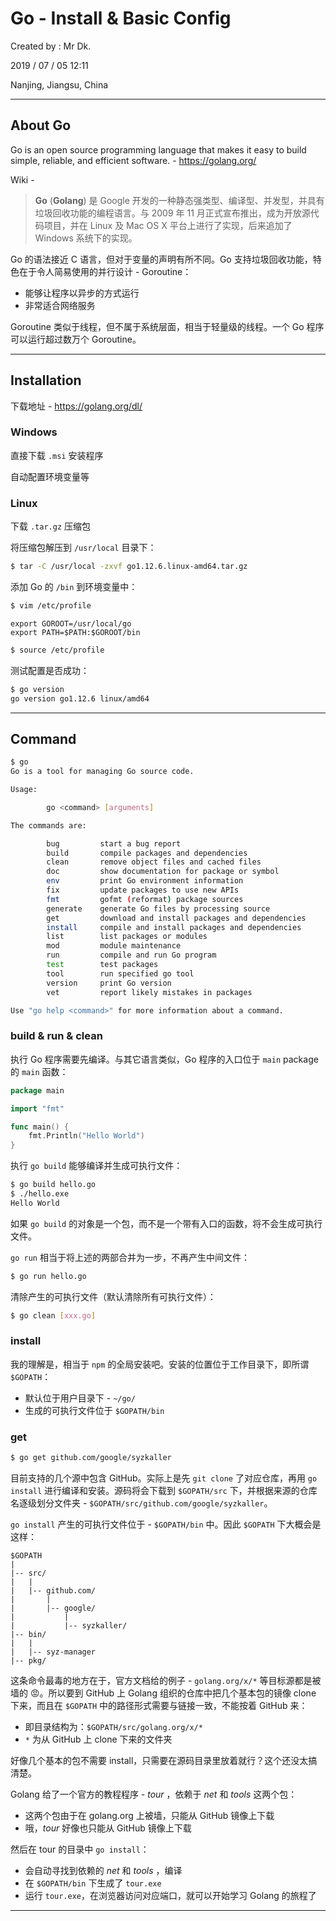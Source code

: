 # Go - Install & Basic Config

Created by : Mr Dk.

2019 / 07 / 05 12:11

Nanjing, Jiangsu, China

---

## About Go

Go is an open source programming language that makes it easy to build simple, reliable, and efficient software. - https://golang.org/

Wiki - 

> __Go__ (__Golang__) 是 Google 开发的一种静态强类型、编译型、并发型，并具有垃圾回收功能的编程语言。与 2009 年 11 月正式宣布推出，成为开放源代码项目，并在 Linux 及 Mac OS X 平台上进行了实现，后来追加了 Windows 系统下的实现。

Go 的语法接近 C 语言，但对于变量的声明有所不同。Go 支持垃圾回收功能，特色在于令人简易使用的并行设计 - Goroutine：

* 能够让程序以异步的方式运行
* 非常适合网络服务

Goroutine 类似于线程，但不属于系统层面，相当于轻量级的线程。一个 Go 程序可以运行超过数万个 Goroutine。

---

## Installation

下载地址 - https://golang.org/dl/

### Windows

直接下载 `.msi` 安装程序

自动配置环境变量等

### Linux

下载 `.tar.gz` 压缩包

将压缩包解压到 `/usr/local` 目录下：

```bash
$ tar -C /usr/local -zxvf go1.12.6.linux-amd64.tar.gz
```

添加 Go 的 `/bin` 到环境变量中：

```bash
$ vim /etc/profile
```

```
export GOROOT=/usr/local/go
export PATH=$PATH:$GOROOT/bin
```

```bash
$ source /etc/profile
```

测试配置是否成功：

```bash
$ go version
go version go1.12.6 linux/amd64
```

---

## Command

```bash
$ go
Go is a tool for managing Go source code.

Usage:

        go <command> [arguments]

The commands are:

        bug         start a bug report
        build       compile packages and dependencies
        clean       remove object files and cached files
        doc         show documentation for package or symbol
        env         print Go environment information
        fix         update packages to use new APIs
        fmt         gofmt (reformat) package sources
        generate    generate Go files by processing source
        get         download and install packages and dependencies
        install     compile and install packages and dependencies
        list        list packages or modules
        mod         module maintenance
        run         compile and run Go program
        test        test packages
        tool        run specified go tool
        version     print Go version
        vet         report likely mistakes in packages

Use "go help <command>" for more information about a command.
```

### build & run & clean

执行 Go 程序需要先编译。与其它语言类似，Go 程序的入口位于 `main` package 的 `main` 函数：

```go
package main

import "fmt"

func main() {
    fmt.Println("Hello World")
}
```

执行 `go build` 能够编译并生成可执行文件：

```bash
$ go build hello.go
$ ./hello.exe
Hello World
```

如果 `go build` 的对象是一个包，而不是一个带有入口的函数，将不会生成可执行文件。

`go run` 相当于将上述的两部合并为一步，不再产生中间文件：

```bash
$ go run hello.go
```

清除产生的可执行文件（默认清除所有可执行文件）：

```bash
$ go clean [xxx.go]
```

### install

我的理解是，相当于 `npm` 的全局安装吧。安装的位置位于工作目录下，即所谓 `$GOPATH`：

* 默认位于用户目录下 - `~/go/`
* 生成的可执行文件位于 `$GOPATH/bin`

### get

```bash
$ go get github.com/google/syzkaller
```

目前支持的几个源中包含 GitHub。实际上是先 `git clone` 了对应仓库，再用 `go install` 进行编译和安装。源码将会下载到 `$GOPATH/src` 下，并根据来源的仓库名逐级划分文件夹 - `$GOPATH/src/github.com/google/syzkaller`。

`go install` 产生的可执行文件位于 - `$GOPATH/bin` 中。因此 `$GOPATH` 下大概会是这样：

```
$GOPATH
|
|-- src/
|   |
|   |-- github.com/
|       |
|       |-- google/
|           |
|           |-- syzkaller/
|-- bin/
|   |
|   |-- syz-manager
|-- pkg/   
```

这条命令最毒的地方在于，官方文档给的例子 - `golang.org/x/*` 等目标源都是被墙的 😡。所以要到 GitHub 上 Golang 组织的仓库中把几个基本包的镜像 clone 下来，而且在 `$GOPATH` 中的路径形式需要与链接一致，不能按着 GitHub 来：

* 即目录结构为：`$GOPATH/src/golang.org/x/*`
* `*` 为从 GitHub 上 clone 下来的文件夹

好像几个基本的包不需要 install，只需要在源码目录里放着就行？这个还没太搞清楚。

Golang 给了一个官方的教程程序 - _tour_ ，依赖于 _net_ 和 _tools_ 这两个包：

* 这两个包由于在 golang.org 上被墙，只能从 GitHub 镜像上下载
* 哦，_tour_ 好像也只能从 GitHub 镜像上下载

然后在 tour 的目录中 `go install`：

* 会自动寻找到依赖的 _net_ 和 _tools_ ，编译
* 在 `$GOPATH/bin` 下生成了 `tour.exe`
* 运行 `tour.exe`，在浏览器访问对应端口，就可以开始学习 Golang 的旅程了

---

